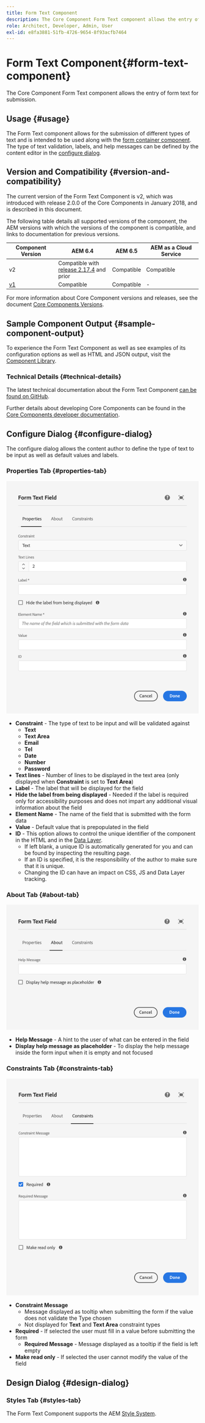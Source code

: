```yaml
---
title: Form Text Component
description: The Core Component Form Text component allows the entry of form text for submission.
role: Architect, Developer, Admin, User
exl-id: e8fa3881-51fb-4726-9654-8f93acfb7464
---
```

# Form Text Component{#form-text-component}

The Core Component Form Text component allows the entry of form text for submission.

## Usage {#usage}

The Form Text component allows for the submission of different types of text and is intended to be used along with the [form container component](form-container.md). The type of text validation, labels, and help messages can be defined by the content editor in the [configure dialog](#configure-dialog).

## Version and Compatibility {#version-and-compatibility}

The current version of the Form Text Component is v2, which was introduced with release 2.0.0 of the Core Components in January 2018, and is described in this document.

The following table details all supported versions of the component, the AEM versions with which the versions of the component is compatible, and links to documentation for previous versions.

|Component Version|AEM 6.4|AEM 6.5|AEM as a Cloud Service|
|--- |--- |--- |---|
|v2|Compatible with<br>[release 2.17.4](/help/versions.md) and prior|Compatible|Compatible|
|[v1](/help/components/v1/form-text-v1.md)|Compatible|Compatible|-|

For more information about Core Component versions and releases, see the document [Core Components Versions](/help/versions.md).

## Sample Component Output {#sample-component-output}

To experience the Form Text Component as well as see examples of its configuration options as well as HTML and JSON output, visit the [Component Library](https://adobe.com/go/aem_cmp_library_form_text).

### Technical Details {#technical-details}

The latest technical documentation about the Form Text Component [can be found on GitHub](https://adobe.com/go/aem_cmp_tech_form_text_v2).

Further details about developing Core Components can be found in the [Core Components developer documentation](/help/developing/overview.md).

## Configure Dialog {#configure-dialog}

The configure dialog allows the content author to define the type of text to be input as well as default values and labels.

### Properties Tab {#properties-tab}

![Properties tab](/help/assets/form-text-edit-properties.png)

* **Constraint** - The type of text to be input and will be validated against
  * **Text**
  * **Text Area**
  * **Email**
  * **Tel**
  * **Date**
  * **Number**
  * **Password**
* **Text lines** - Number of lines to be displayed in the text area (only displayed when **Constraint** is set to **Text Area**)
* **Label** - The label that will be displayed for the field
* **Hide the label from being displayed** - Needed if the label is required only for accessibility purposes and does not impart any additional visual information about the field
* **Element Name** - The name of the field that is submitted with the form data
* **Value** - Default value that is prepopulated in the field
* **ID** - This option allows to control the unique identifier of the component in the HTML and in the [Data Layer](/help/developing/data-layer/overview.md).
  * If left blank, a unique ID is automatically generated for you and can be found by inspecting the resulting page.
  * If an ID is specified, it is the responsibility of the author to make sure that it is unique.
  * Changing the ID can have an impact on CSS, JS and Data Layer tracking.

### About Tab {#about-tab}

![About tab](/help/assets/form-text-edit-about.png)

* **Help Message** - A hint to the user of what can be entered in the field
* **Display help message as placeholder** - To display the help message inside the form input when it is empty and not focused

### Constraints Tab {#constraints-tab}

![Constraints tab](/help/assets/form-text-edit-constraints.png)

* **Constraint Message**
  * Message displayed as tooltip when submitting the form if the value does not validate the Type chosen
  * Not displayed for **Text** and **Text Area** constraint types
* **Required** - If selected the user must fill in a value before submitting the form
  * **Required Message** - Message displayed as a tooltip if the field is left empty
* **Make read only** - If selected the user cannot modify the value of the field

## Design Dialog {#design-dialog}

### Styles Tab {#styles-tab}

The Form Text Component supports the AEM [Style System](/help/get-started/authoring.md#component-styling).
